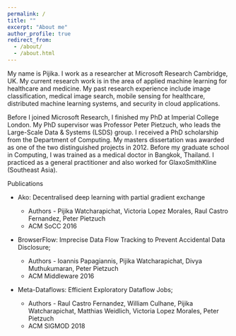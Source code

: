 ```yaml
---
permalink: /
title: ""
excerpt: "About me"
author_profile: true
redirect_from: 
  - /about/
  - /about.html
---
```


My name is Pijika. I work as a researcher at Microsoft Research Cambridge, UK. My current research work is in the area of applied machine learning for healthcare and medicine. My past research experience include image classification, medical image search, mobile sensing for healthcare, distributed machine learning systems, and security in cloud applications.

Before I joined Microsoft Research, I finished my PhD at Imperial College London. My PhD supervisor was Professor Peter Pietzuch, who leads the Large-Scale Data & Systems (LSDS) group. I received a PhD scholarship from the Department of Computing. My masters dissertation was awarded as one of the two distinguished projects in 2012. Before my graduate school in Computing, I was trained as a medical doctor in Bangkok, Thailand. I practiced as a general practitioner and also worked for GlaxoSmithKline (Southeast Asia).




Publications
* Ako: Decentralised deep learning with partial gradient exchange 
  * Authors - Pijika Watcharapichat, Victoria Lopez Morales, Raul Castro Fernandez, Peter Pietzuch
  * ACM SoCC 2016

* BrowserFlow: Imprecise Data Flow Tracking to Prevent Accidental Data Disclosure;
  * Authors - Ioannis Papagiannis, Pijika Watcharapichat, Divya Muthukumaran, Peter Pietzuch
  * ACM Middleware 2016

* Meta-Dataflows: Efficient Exploratory Dataflow Jobs;
  * Authors - Raul Castro Fernandez, William Culhane, Pijika Watcharapichat, Matthias Weidlich, Victoria Lopez Morales, Peter Pietzuch
  * ACM SIGMOD 2018
